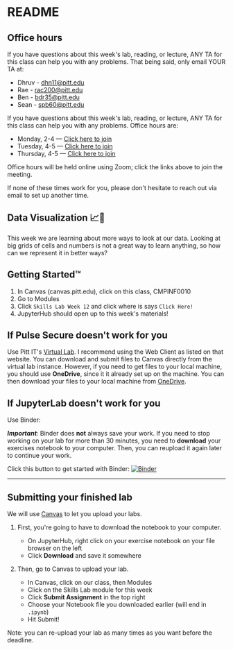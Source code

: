 # README

## Office hours

If you have questions about this week's lab, reading, or lecture, ANY TA for this class can help you with any problems. That being said, only email YOUR TA at:

* Dhruv - dhn11@pitt.edu
* Rae - rac200@pitt.edu
* Ben - bdr35@pitt.edu
* Sean - spb60@pitt.edu

If you have questions about this week's lab, reading, or lecture, ANY TA for this class can help you with any problems. Office hours are:

* Monday, 2-4 — [Click here to join](https://pitt.zoom.us/j/971-420-020)
* Tuesday, 4-5 — [Click here to join](https://pitt.zoom.us/j/592-906-507)
* Thursday, 4-5 — [Click here to join](https://pitt.zoom.us/j/592-906-507)

Office hours will be held online using Zoom; click the links above to join the meeting.

If none of these times work for you, please don't hesitate to reach out via email to set up another time.

## Data Visualization 📈👀

This week we are learning about more ways to look at our data. Looking at big grids of cells and numbers is not a great way to learn anything, so how can we represent it in better ways? 


## Getting Started™

1. In Canvas (canvas.pitt.edu), click on this class, CMPINF0010
2. Go to Modules
5. Click `Skills Lab Week 12` and click where is says `Click Here!`
6. JupyterHub should open up to this week's materials!


## If Pulse Secure doesn't work for you

Use Pitt IT's [Virtual Lab](https://www.technology.pitt.edu/services/virtual-lab). I recommend using the Web Client as listed on that website. You can download and submit files to Canvas directly from the virtual lab instance. However, if you need to get files to your local machine, you should use **OneDrive**, since it it already set up on the machine. You can then download your files to your local machine from [OneDrive](https://onedrive.live.com/about/en-us/signin/).


## If JupyterLab doesn't work for you

Use Binder:

_**Important**:_ Binder does **not** always save your work. If you need to stop working on your lab for more than 30 minutes, you need to **download** your exercises notebook to your computer. Then, you can reupload it again later to continue your work.

Click this button to get started with Binder:
[![Binder](https://mybinder.org/badge_logo.svg)](https://mybinder.org/v2/gh/pitt-sci-cmpinf0010/week-12/master?urlpath=lab)

---

## Submitting your finished lab

We will use [Canvas](canvas.pitt.edu) to let you upload your labs. 

1. First, you're going to have to download the notebook to your computer.
    * On JupyterHub, right click on your exercise notebook on your file browser on the left
    * Click **Download** and save it somewhere

2. Then, go to Canvas to upload your lab.
    * In Canvas, click on our class, then Modules
    * Click on the Skills Lab module for this week
    * Click **Submit Assignment** in the top right
    * Choose your Notebook file you downloaded earlier (will end in `.ipynb`)
    * Hit Submit!


Note: you can re-upload your lab as many times as you want before the deadline.
